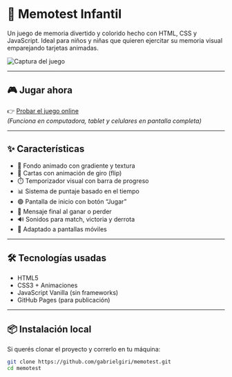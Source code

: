 # 🧠 Memotest Infantil

Un juego de memoria divertido y colorido hecho con HTML, CSS y JavaScript. Ideal para niños y niñas que quieren ejercitar su memoria visual emparejando tarjetas animadas.

![Captura del juego](preview.png)

---

## 🎮 Jugar ahora

👉 [Probar el juego online](https://gabrielgiri.github.io/memotest/)  
*(Funciona en computadora, tablet y celulares en pantalla completa)*

---

## ✨ Características

- 🌈 Fondo animado con gradiente y textura
- 🎴 Cartas con animación de giro (flip)
- ⏱️ Temporizador visual con barra de progreso
- 📊 Sistema de puntaje basado en el tiempo
- 🟢 Pantalla de inicio con botón “Jugar”
- 🎉 Mensaje final al ganar o perder
- 🔊 Sonidos para match, victoria y derrota
- 📱 Adaptado a pantallas móviles

---

## 🛠️ Tecnologías usadas

- HTML5
- CSS3 + Animaciones
- JavaScript Vanilla (sin frameworks)
- GitHub Pages (para publicación)

---

## 📦 Instalación local

Si querés clonar el proyecto y correrlo en tu máquina:

```bash
git clone https://github.com/gabrielgiri/memotest.git
cd memotest

